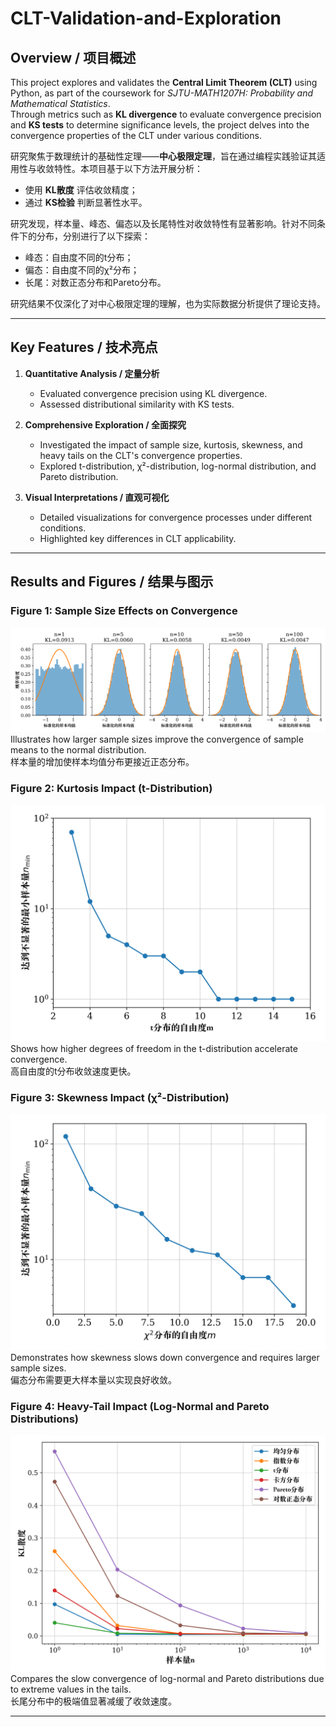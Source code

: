 # CLT-Validation-and-Exploration

## Overview / 项目概述
This project explores and validates the **Central Limit Theorem (CLT)** using Python, as part of the coursework for *SJTU-MATH1207H: Probability and Mathematical Statistics*.  
Through metrics such as **KL divergence** to evaluate convergence precision and **KS tests** to determine significance levels, the project delves into the convergence properties of the CLT under various conditions.  

研究聚焦于数理统计的基础性定理——**中心极限定理**，旨在通过编程实践验证其适用性与收敛特性。本项目基于以下方法开展分析：
- 使用 **KL散度** 评估收敛精度；
- 通过 **KS检验** 判断显著性水平。

研究发现，样本量、峰态、偏态以及长尾特性对收敛特性有显著影响。针对不同条件下的分布，分别进行了以下探索：
- 峰态：自由度不同的t分布；
- 偏态：自由度不同的χ²分布；
- 长尾：对数正态分布和Pareto分布。

研究结果不仅深化了对中心极限定理的理解，也为实际数据分析提供了理论支持。

---

## Key Features / 技术亮点
1. **Quantitative Analysis / 定量分析**  
   - Evaluated convergence precision using KL divergence.  
   - Assessed distributional similarity with KS tests.  

2. **Comprehensive Exploration / 全面探究**  
   - Investigated the impact of sample size, kurtosis, skewness, and heavy tails on the CLT's convergence properties.  
   - Explored t-distribution, χ²-distribution, log-normal distribution, and Pareto distribution.  

3. **Visual Interpretations / 直观可视化**  
   - Detailed visualizations for convergence processes under different conditions.
   - Highlighted key differences in CLT applicability.

---

## Results and Figures / 结果与图示
### Figure 1: Sample Size Effects on Convergence
![](figures/Uniform.png)  
Illustrates how larger sample sizes improve the convergence of sample means to the normal distribution.  
样本量的增加使样本均值分布更接近正态分布。

### Figure 2: Kurtosis Impact (t-Distribution)
![](figures/t.png)  
Shows how higher degrees of freedom in the t-distribution accelerate convergence.  
高自由度的t分布收敛速度更快。

### Figure 3: Skewness Impact (χ²-Distribution)
![](figures/chi.png)  
Demonstrates how skewness slows down convergence and requires larger sample sizes.  
偏态分布需要更大样本量以实现良好收敛。

### Figure 4: Heavy-Tail Impact (Log-Normal and Pareto Distributions)
![](figures/comp2.png)  
Compares the slow convergence of log-normal and Pareto distributions due to extreme values in the tails.  
长尾分布中的极端值显著减缓了收敛速度。

---

